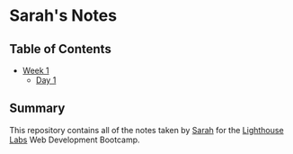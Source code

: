 # Sarah's Notes

## Table of Contents
* [Week 1](/Week_1)
  * [Day 1](/Week_1/Day_1)

## Summary 

This repository contains all of the notes taken by [Sarah](https://github.com/samo-13) for the [Lighthouse Labs](http://lighthouselabs.com/) Web Development Bootcamp.
